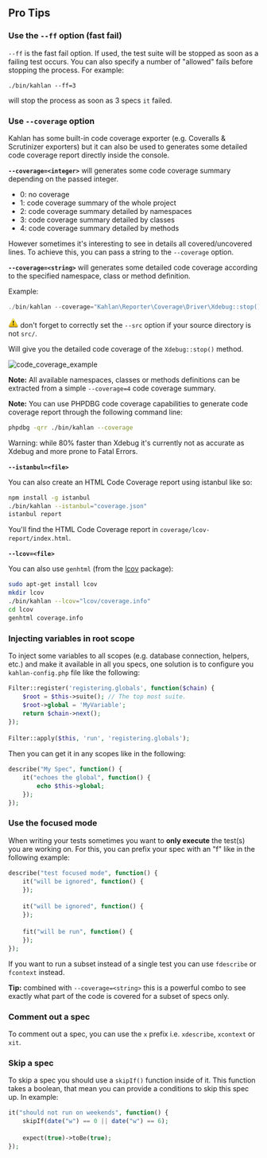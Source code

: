 ## Pro Tips

### Use the `--ff` option (fast fail)

`--ff` is the fast fail option. If used, the test suite will be stopped as soon as a failing test occurs. You can also specify a number of "allowed" fails before stopping the process. For example:

```
./bin/kahlan --ff=3
```

will stop the process as soon as 3 specs `it` failed.

### Use `--coverage` option

Kahlan has some built-in code coverage exporter (e.g. Coveralls & Scrutinizer exporters) but it can also be used to generates some detailed code coverage report directly inside the console.

**`--coverage=<integer>`** will generates some code coverage summary depending on the passed integer.

* 0: no coverage
* 1: code coverage summary of the whole project
* 2: code coverage summary detailed by namespaces
* 3: code coverage summary detailed by classes
* 4: code coverage summary detailed by methods

However sometimes it's interesting to see in details all covered/uncovered lines. To achieve this, you can pass a string to the `--coverage` option.

**`--coverage=<string>`** will generates some detailed code coverage according to the specified namespace, class or method definition.

Example:

```php
./bin/kahlan --coverage="Kahlan\Reporter\Coverage\Driver\Xdebug::stop()"
```

![warning](img/warning.png) don't forget to correctly set the `--src` option if your source directory is not `src/`.

Will give you the detailed code coverage of the `Xdebug::stop()` method.

![code_coverage_example](assets/code_coverage.png)

**Note:**
All available namespaces, classes or methods definitions can be extracted from a simple `--coverage=4` code coverage summary.

**Note:**
You can use PHPDBG code coverage capabilities to generate code coverage report through the following command line:

```bash
phpdbg -qrr ./bin/kahlan --coverage
```

Warning: while 80% faster than Xdebug it's currently not as accurate as Xdebug and more prone to Fatal Errors.

**`--istanbul=<file>`**

You can also create an HTML Code Coverage report using istanbul like so:

```bash
npm install -g istanbul
./bin/kahlan --istanbul="coverage.json"
istanbul report
```

You'll find the HTML Code Coverage report in `coverage/lcov-report/index.html`.

**`--lcov=<file>`**

You can also use `genhtml` (from the [lcov](http://ltp.sourceforge.net/coverage/lcov.php) package):

```bash
sudo apt-get install lcov
mkdir lcov
./bin/kahlan --lcov="lcov/coverage.info"
cd lcov
genhtml coverage.info
```

### Injecting variables in root scope

To inject some variables to all scopes (e.g. database connection, helpers, etc.) and make it available in all you specs, one solution is to configure you `kahlan-config.php` file like the following:

```php
Filter::register('registering.globals', function($chain) {
    $root = $this->suite(); // The top most suite.
    $root->global = 'MyVariable';
    return $chain->next();
});

Filter::apply($this, 'run', 'registering.globals');
```

Then you can get it in any scopes like in the following:

```php
describe("My Spec", function() {
    it("echoes the global", function() {
        echo $this->global;
    });
});
```

### Use the focused mode

When writing your tests sometimes you want to **only execute** the test(s) you are working on. For this, you can prefix your spec with an "f" like in the following example:

```php
describe("test focused mode", function() {
    it("will be ignored", function() {
    });

    it("will be ignored", function() {
    });

    fit("will be run", function() {
    });
});
```

If you want to run a subset instead of a single test you can use `fdescribe` or `fcontext` instead.

**Tip:** combined with `--coverage=<string>` this is a powerful combo to see exactly what part of the code is covered for a subset of specs only.

### Comment out a spec

To comment out a spec, you can use the `x` prefix i.e. `xdescribe`, `xcontext` or `xit`.

### Skip a spec

To skip a spec you should use a `skipIf()` function inside of it. This function takes a boolean, that mean you can provide a conditions to skip this spec up. In example:

```php
it("should not run on weekends", function() {
    skipIf(date("w") == 0 || date("w") == 6);

    expect(true)->toBe(true);
});
```
